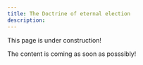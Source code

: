 ```yaml
---
title: The Doctrine of eternal election
description: 
---
```


This page is under construction!

The content is coming as soon as posssibly!
